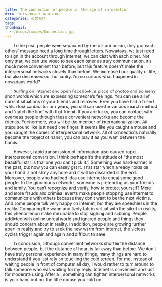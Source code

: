 ```yaml
---
title: The connection of people in the age of information
date: 2016-09-03 16:40:08
categories: 英文寫作
tags:
thumbnail:
  - /blogs/images/Connection.jpg
---
```


&emsp;&emsp;In the past, people were separated by the distant ocean, they got each others’ message need a long time through letters. Nowadays, we just need to sign in the account through internet, we can chat with each other. Not only that, we can use video to see each other as truly communication. It’s much more convenient than before, but this feature doesn’t make the interpersonal networks closely than before. We increased our quality of life, but also decreased our humanity. I’m so curious what happened in nowadays world?

&emsp;&emsp;Surfing on internet and open Facebook, a piece of photos and so many short words which are expressing someone’s feelings. You can see all of current situations of your friends and relatives. Even you have had a friend which lost contact for ten years, you still can use the various search method and “catch the line” with that friend. If you are lucky, you can contact with overseas people through these convenient networks and become the friends. Furthermore, you will be the member of internationalization. All steps sound like just need one finger. It seems like you caught a mouse and you caught the corner of interpersonal network. All of connections naturally become the “object of hand”, you can play it as you want between the hands.

&emsp;&emsp;However, rapid transmission of information also caused rapid interpersonal conversion. I think perhaps it’s the attitude of “the most beautiful star is that one you can’t pick it.”. Something was hard-earned in the past, but now you can easily get it. That star which already holds on your hand is not shiny anymore and it will be discarded in the end. Moreover, people who had bad idea use internet to cheat some good people. In the ginormous networks, someone is pretending as your friends and family. You can’t recognize and verify, how to protect yourself? More and more frauds and criminal events make people stopping use internet to communicate with others because they don’t want to be the next victims. And some people talk very happy on internet, but they are speechless in the reality. Comparing the warm and lively talk in virtual with the silent in reality,  this phenomenon make me unable to stop sighing and sobbing. People addicted with online unreal world and ignored people and things they should concern about in reality. In addition, people are growing further apart in reality and try to seek the new warm from internet, the vicious cycles trigger again and again and difficult to save.

&emsp;&emsp;In conclusion, although convenient networks shorten the distance between people, but the distance of heart is far away than before. We don’t have truly personal experience in many things, many things are hard to understand if you just rely on touching the cold screen. For me, instead of waiting people in front of computer all day, I would rather to turn around to talk someone who was waiting for my reply. Internet is convenient and just for moderate using. After all, something can tighten interpersonal networks is your hand but not the little mouse you hold on.
